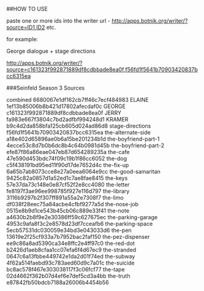 
##HOW TO USE

paste one or more ids into the writer url - http://apps.botnik.org/writer/?source=ID1,ID2 etc.

for example:

George dialogue + stage directions

http://apps.botnik.org/writer/?source=c161323f992871889df8cdbbade8ea0f,f56fd1f5641b70903420837bcc6315ea

###Seinfeld Season 3 Sources

combined 6680067e1df162cb7ff46c7ecf484983
ELAINE 1ef13b85006b8b421d17802afecdaf0c
GEORGE c161323f992871889df8cdbbade8ea0f
JERRY fa983e667f3804c7bd2adfbf994248d1
KRAMER b9c4d2da858bfa125cb605d024ad86d8
stage-directions f56fd1f5641b70903420837bcc6315ea
the-alternate-side a18e402d65896ae0b6a15be201234b1d
the-boyfriend-part-1 4ecce53c8d7b0b6dc8b4c64b0981d45b
the-boyfriend-part-2 efe87f86a86eae047eb87d654289235a
the-cafe 47e590d453bdc74f09c19b1f86cc6052
the-dog c5f438191bd95ed11f90d17de7652d4c
the-fix-up 6a65b7ab8073cce8e27a0eea6064e9cc
the-good-samaritan 9425c82a0857d1a52ed1c7ae8fae8415
the-keys 57e37da73c148e0e87cf52f2e8cc4080
the-letter fe8197f3ae96ee998785f927e116d797
the-library 3116b9297b2f307ff891a55a2e7308f7
the-limo df038f28eec75a84acbe4cfbf9277a5d
the-nose-job 0515e8b9d1ce543b45cb06c889e33f41
the-note a4630b2b8f9e2e30386ff59c627675ec
the-parking-garage 4953c9afa8f3c2e8578d23df7cceafb6
the-parking-space 5ecb57531dc030059e34bd3e043033d6
the-pen 13619e2f25cf933a7b7952bac2faf150
the-pez-dispenser ee9c86a8ad5390ca34e8ffc2e4ff97c0
the-red-dot b2426d1aeb8cfaa1cc07efa6f4d67ec9
the-stranded 0647c6a13fbbe449742e1da2d01f74ed
the-subway 4f62a514faebd93c783aed60d9c7a01c
the-suicide bc8ac578f467e303038117f3c06fcf77
the-tape 02d4662f362b07d4ef6e7def5cd3a4bb
the-truth e87842fb50bdcb7188a26006b4454b56

